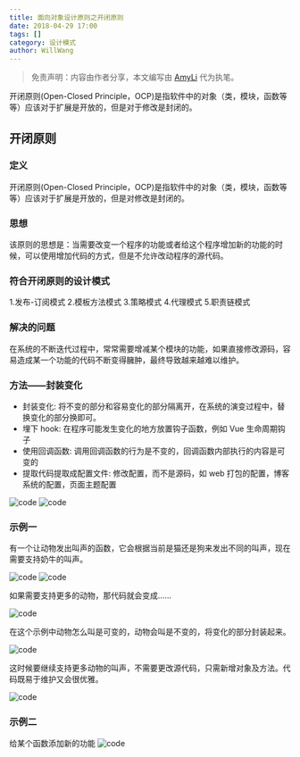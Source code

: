 ```yaml
---
title: 面向对象设计原则之开闭原则
date: 2018-04-29 17:00
tags: []
category: 设计模式
author: WillWang
---
```


> 免责声明：内容由作者分享，本文编写由 [AmyLi](/author/AmyLi) 代为执笔。

开闭原则(Open-Closed Principle，OCP)是指软件中的对象（类，模块，函数等等）应该对于扩展是开放的，但是对于修改是封闭的。

<!--more-->

## 开闭原则

### 定义
开闭原则(Open-Closed Principle，OCP)是指软件中的对象（类，模块，函数等等）应该对于扩展是开放的，但是对修改是封闭的。

### 思想
该原则的思想是：当需要改变一个程序的功能或者给这个程序增加新的功能的时候，可以使用增加代码的方式，但是不允许改动程序的源代码。

### 符合开闭原则的设计模式
1.发布-订阅模式
2.模板方法模式
3.策略模式
4.代理模式
5.职责链模式

### 解决的问题
在系统的不断迭代过程中，常常需要增减某个模块的功能，如果直接修改源码，容易造成某一个功能的代码不断变得臃肿，最终导致越来越难以维护。

### 方法——封装变化
* 封装变化:  将不变的部分和容易变化的部分隔离开，在系统的演变过程中，替换变化的部分换即可。
* 埋下 hook:  在程序可能发生变化的地方放置钩子函数，例如 Vue 生命周期钩子
* 使用回调函数:  调用回调函数的行为是不变的，回调函数内部执行的内容是可变的
* 提取代码提取成配置文件:  修改配置，而不是源码，如 web 打包的配置，博客系统的配置，页面主题配置

![code](/images/2018-04-29-OCP/1.png)
![code](/images/2018-04-29-OCP/2.png)

### 示例一
有一个让动物发出叫声的函数，它会根据当前是猫还是狗来发出不同的叫声，现在需要支持奶牛的叫声。

![code](/images/2018-04-29-OCP/3.png)
![code](/images/2018-04-29-OCP/5.png)

如果需要支持更多的动物，那代码就会变成......

![code](/images/2018-04-29-OCP/4.png)

在这个示例中动物怎么叫是可变的，动物会叫是不变的，将变化的部分封装起来。

![code](/images/2018-04-29-OCP/6.png)

这时候要继续支持更多动物的叫声，不需要更改源代码，只需新增对象及方法。代码既易于维护又会很优雅。

![code](/images/2018-04-29-OCP/7.png)

### 示例二
给某个函数添加新的功能
![code](/images/2018-04-29-OCP/8.png)



